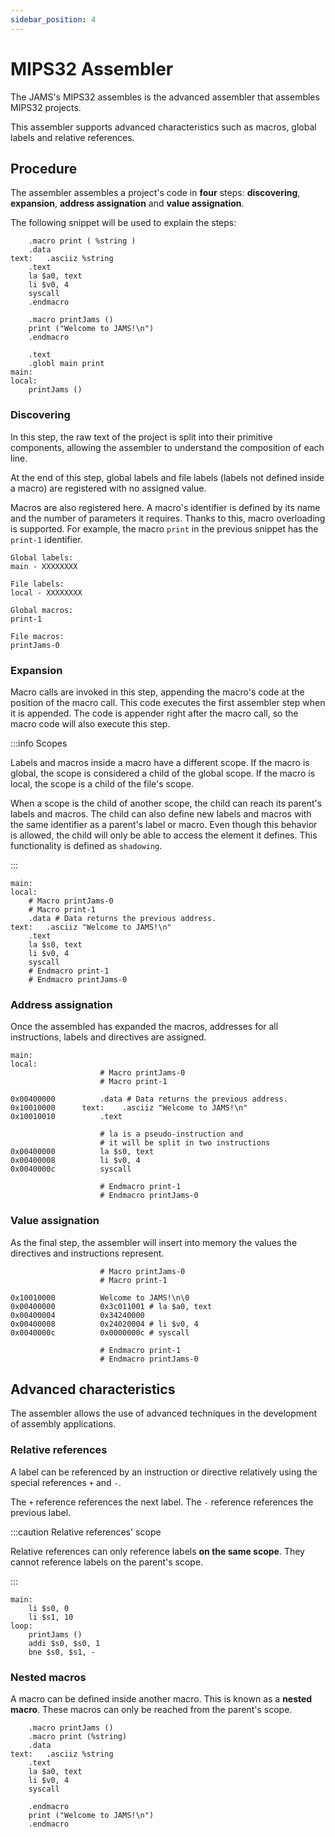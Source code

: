 ```yaml
---
sidebar_position: 4
---
```


# MIPS32 Assembler

The JAMS's MIPS32 assembles is the advanced assembler that assembles MIPS32 projects.

This assembler supports advanced characteristics such as macros, global labels and relative references.

## Procedure

The assembler assembles a project's code in **four** steps: **discovering**, **expansion**, **address assignation**
and **value assignation**.

The following snippet will be used to explain the steps:

```
	.macro print ( %string )
	.data
text:	.asciiz %string
	.text 
	la $a0, text
	li $v0, 4
	syscall
	.endmacro
	
	.macro printJams ()
	print ("Welcome to JAMS!\n")
	.endmacro
	
	.text
	.globl main print
main:	
local:	 
	printJams ()
```

### Discovering

In this step, the raw text of the project is split into their primitive components, allowing the assembler to understand
the composition of each line.

At the end of this step, global labels and file labels (labels not defined inside a macro) are registered with no
assigned value.

Macros are also registered here. A macro's identifier is defined by its name and the number of parameters it requires.
Thanks to this, macro overloading is supported. For example, the macro `print` in the previous snippet has the `print-1`
identifier.

```
Global labels:
main - XXXXXXXX

File labels:
local - XXXXXXXX

Global macros:
print-1

File macros:
printJams-0
```

### Expansion

Macro calls are invoked in this step, appending the macro's code at the position of the macro call. This code executes
the first assembler step when it is appended. The code is appender right after the macro call, so the macro code will
also execute this step.

:::info Scopes

Labels and macros inside a macro have a different scope. If the macro is global, the scope is considered a child of the
global scope. If the macro is local, the scope is a child of the file's scope.

When a scope is the child of another scope, the child can reach its parent's labels and macros. The child can also
define new labels and macros with the same identifier as a parent's label or macro. Even though this behavior is
allowed, the child will only be able to access the element it defines. This functionality is defined as `shadowing`.

:::

```
main:	
local:	
	# Macro printJams-0
	# Macro print-1
	.data # Data returns the previous address.
text:	.asciiz "Welcome to JAMS!\n"
	.text
	la $s0, text
	li $v0, 4
	syscall
	# Endmacro print-1
	# Endmacro printJams-0
```

### Address assignation

Once the assembled has expanded the macros, addresses for all instructions, labels and directives are assigned.

```
main:	
local:	
                	# Macro printJams-0
                	# Macro print-1
                	
0x00400000          .data # Data returns the previous address.
0x10010000      text:    .asciiz "Welcome to JAMS!\n"
0x10010010          .text

                    # la is a pseudo-instruction and 
                    # it will be split in two instructions 
0x00400000          la $s0, text
0x00400008          li $v0, 4
0x0040000c          syscall

                    # Endmacro print-1
                    # Endmacro printJams-0
```

### Value assignation

As the final step, the assembler will insert into memory the values the directives and instructions represent.

```
                	# Macro printJams-0
                	# Macro print-1
                	
0x10010000          Welcome to JAMS!\n\0
0x00400000          0x3c011001 # la $a0, text
0x00400004          0x34240000
0x00400008          0x24020004 # li $v0, 4
0x0040000c          0x0000000c # syscall

                    # Endmacro print-1
                    # Endmacro printJams-0
```

## Advanced characteristics

The assembler allows the use of advanced techniques in the development of assembly applications.

### Relative references

A label can be referenced by an instruction or directive relatively using the special references `+` and `-`.

The `+` reference references the next label. The `-` reference references the previous label.

:::caution Relative references' scope

Relative references can only reference labels **on the same scope**. They cannot reference labels on the parent's scope.

:::

```
main:	
	li $s0, 0
	li $s1, 10
loop:	
	printJams ()
	addi $s0, $s0, 1
	bne $s0, $s1, -
```

### Nested macros

A macro can be defined inside another macro. This is known as a **nested macro**. These macros can only be reached from
the parent's scope.

```
	.macro printJams ()
	.macro print (%string)
	.data
text:	.asciiz %string
	.text
	la $a0, text
	li $v0, 4
	syscall
	
	.endmacro
	print ("Welcome to JAMS!\n")
	.endmacro
```